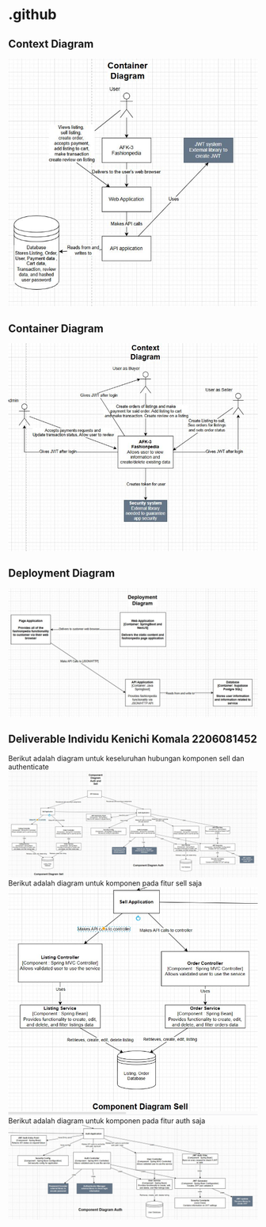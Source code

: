 # .github

## Context Diagram
![Container Diagram](<DeliverableG1/Container Diagram.JPG>)
## Container Diagram
![Context Diagram](<DeliverableG1/Context Diagram.JPG>)
## Deployment Diagram
![DeploymentDiagram](<DeliverableG1/DeploymentDiagram.JPG>)

## Deliverable Individu Kenichi Komala 2206081452
Berikut adalah diagram untuk keseluruhan hubungan komponen sell dan authenticate 
![componentdiagramauthsell](<DelivarableKenichiKomala/componentdiagramauthsell.JPG>)
Berikut adalah diagram untuk komponen pada fitur sell saja
![componentdiagramsell](<DelivarableKenichiKomala/componentdiagramsell.JPG>)
Berikut adalah diagram untuk komponen pada fitur auth saja
![componentdiagramauth](<DelivarableKenichiKomala/componentdiagramauth.JPG>)